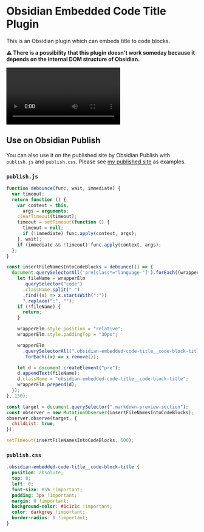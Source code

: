 Obsidian Embedded Code Title Plugin
===================================

This is an Obsidian plugin which can embeds title to code blocks.

**⚠ There is a possibility that this plugin doesn't work someday because it depends on the internal DOM structure of Obsidian.**

![Demo](https://github.com/tadashi-aikawa/obsidian-embedded-code-title/blob/master/demo.mp4?raw=true)

## Use on Obsidian Publish

You can also use it on the published site by Obsidian Publish with `publish.js` and `publish.css`. Please see [my published site](https://minerva.mamansoft.net/Obsidian/Obsidian+Publish%E3%81%AE%E3%82%B5%E3%82%A4%E3%83%88%E3%81%A7%E3%82%B3%E3%83%BC%E3%83%89%E3%83%96%E3%83%AD%E3%83%83%E3%82%AF%E3%81%AB%E3%83%95%E3%82%A1%E3%82%A4%E3%83%AB%E5%90%8D%E3%82%92%E5%9F%8B%E3%82%81%E8%BE%BC%E3%82%80) as examples.

### `publish.js`

```js
function debounce(func, wait, immediate) {
  var timeout;
  return function () {
    var context = this,
      args = arguments;
    clearTimeout(timeout);
    timeout = setTimeout(function () {
      timeout = null;
      if (!immediate) func.apply(context, args);
    }, wait);
    if (immediate && !timeout) func.apply(context, args);
  };
}

const insertFileNamesIntoCodeBlocks = debounce(() => {
  document.querySelectorAll('pre[class*="language-"]').forEach((wrapperElm) => {
    let fileName = wrapperElm
      .querySelector("code")
      .className.split(" ")
      .find((x) => x.startsWith(":"))
      ?.replace(":", "");
    if (!fileName) {
      return;
    }

    wrapperElm.style.position = "relative";
    wrapperElm.style.paddingTop = "30px";

    wrapperElm
      .querySelectorAll(".obsidian-embedded-code-title__code-block-title")
      .forEach((x) => x.remove());

    let d = document.createElement("pre");
    d.appendText(fileName);
    d.className = "obsidian-embedded-code-title__code-block-title";
    wrapperElm.prepend(d);
  });
}, 150);

const target = document.querySelector(".markdown-preview-section");
const observer = new MutationObserver(insertFileNamesIntoCodeBlocks);
observer.observe(target, {
  childList: true,
});

setTimeout(insertFileNamesIntoCodeBlocks, 600);
```

### `publish.css`

```css
.obsidian-embedded-code-title__code-block-title {
  position: absolute;
  top: 0;
  left: 0;
  font-size: 85% !important;
  padding: 3px !important;
  margin: 0 !important;
  background-color: #1c1c1c !important;
  color: darkgrey !important;
  border-radius: 0 !important;
}
```
